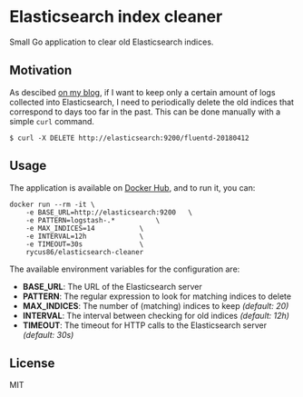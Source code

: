 # Elasticsearch index cleaner

Small Go application to clear old Elasticsearch indices.

## Motivation

As descibed [on my blog](https://blog.viktoradam.net/2018/02/06/home-lab-part5-monitoring-madness/#logging), if I want to keep only a certain amount of logs collected into Elasticsearch, I need to periodically delete the old indices that correspond to days too far in the past. This can be done manually with a simple `curl` command.

```shell
$ curl -X DELETE http://elasticsearch:9200/fluentd-20180412
```

## Usage

The application is available on [Docker Hub](https://hub.docker.com/r/rycus86/elasticsearch-cleaner/), and to run it, you can:

```shell
docker run --rm -it \
	-e BASE_URL=http://elasticsearch:9200 	\
	-e PATTERN=logstash-.* 			\
	-e MAX_INDICES=14 			\
	-e INTERVAL=12h 			\
	-e TIMEOUT=30s 				\
	rycus86/elasticsearch-cleaner
```

The available environment variables for the configuration are:

- __BASE_URL__: The URL of the Elasticsearch server
- __PATTERN__: The regular expression to look for matching indices to delete
- __MAX_INDICES__: The number of (matching) indices to keep *(default: 20)*
- __INTERVAL__: The interval between checking for old indices *(default: 12h)*
- __TIMEOUT__: The timeout for HTTP calls to the Elasticsearch server *(default: 30s)*

## License

MIT
